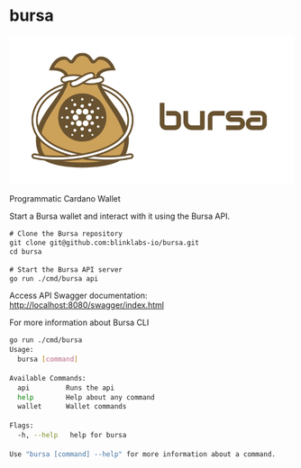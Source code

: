 # bursa

<div align="center">
    <img src="./.github/assets/bursa-logo-with-text-horizontal.png" alt="Bursa Logo" width="640">
</div>

Programmatic Cardano Wallet

Start a Bursa wallet and interact with it using the Bursa API.

```golang
# Clone the Bursa repository
git clone git@github.com:blinklabs-io/bursa.git
cd bursa

# Start the Bursa API server
go run ./cmd/bursa api 
```

Access API Swagger documentation: [http://localhost:8080/swagger/index.html](http://localhost:8080/swagger/index.html)

For more information about Bursa CLI

```bash
go run ./cmd/bursa    
Usage:
  bursa [command]

Available Commands:
  api         Runs the api
  help        Help about any command
  wallet      Wallet commands

Flags:
  -h, --help   help for bursa

Use "bursa [command] --help" for more information about a command.
```
